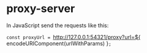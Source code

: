# proxy-server

In JavaScript send the requests like this:

`const proxyUrl = `http://127.0.0.1:54321/proxy?url=${ encodeURIComponent(urlWithParams) }`;`
